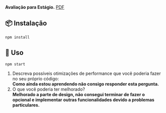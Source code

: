 <b>Avaliação para Estágio.</b>
 [PDF](https://www.linkedin.com/dms/C4D06AQEEv6n_l_6pVA/messaging-attachmentFile/0/1617245829936?m=AQLKCDfmvIQC4QAAAXiQc_Vq_u3d5nzoQDxGbaqr9FP_XUy-jLka5QKmJw&ne=1&v=beta&t=CdLOdbmdpsEb8xb5OatB3yzPhKj5IYAQIWBYn-wLnqA&lipi=urn%3Ali%3Apage%3Ad_flagship3_messaging%3B0Arfr3XqRDOaWb4O1gKhfA%3D%3D)

## 📦 Instalação

```bash
npm install 
```
## 🔨 Uso
```bash
npm start
```
1. Descreva possíveis otimizações de performance que você poderia fazer no seu
próprio código:<br> 
<b>Como ainda estou aprendendo não consigo responder esta pergunta.</b>
2. O que você poderia ter melhorado?<br>
<b>Melhorado a parte de design, não consegui terminar de fazer o opcional e implementar outras funcionalidades devido a problemas particulares.

